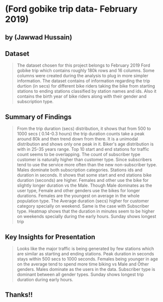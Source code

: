 # (Ford gobike trip data- February 2019)
## by (Jawwad Hussain)


## Dataset

> The dataset chosen for this project belongs to February 2019 Ford gobike trip which contains roughly 180k rows and 16 columns. Some columns were created during the analysis to plug in more simpler information.
> The dataset contains of information regarding the trip durtion (in secs) for different bike riders taking the bike from starting stations to ending stations classified by station names and ids.
> Also it contains the birth year of bike riders along with their gender and  subscription type.


## Summary of Findings

> From the trip duration (secs) distribution, it shows that from 500 to 1000 secs ( 0.14-0.3 hours) the trip duration counts take a peak around 80k and then trend down from there. It is a unimodal distribution and shows only one peak in it.
> Biker's age distribution is with in 25-35 years range.
> Top 10 start and end stations for traffic count seems to be overlapping.
> The count of subscriber type customer is naturally higher than customer type. Since subscribers tend to use the service more often than the new non-subscriber type. Males dominate both subscription categories.
> Stations ids and duration in seconds. It shows that some start and end stations bike duration (seconds) are higher.
> Females and other use the bike for slightly longer duration vs the Male.
> Though Male dominates as the user type, Female and other genders use the bikes for longer durations.
> Females are the youngest on average in the whole population type.
> The Average duration (secs) higher for customer category specially on weekend. Same is the case with Subscriber type.
> Heatmap shows that the duration in minutes seem to be higher on weekends specially during the early hours. Sunday shows longest trip 

## Key Insights for Presentation

> Looks like the major traffic is being generated by few stations which are similar as starting and ending stations.
> Peak duration in seconds stays within 500 secs to 1000 seconds.
> Females being younger in age on the average tend to spend more time biking vs Male and Other genders.
> Males dominate as the users in the data. Subscriber type is dominant between all gender types.
> Sunday shows longest trip duration during early hours.


## Thanks!!
